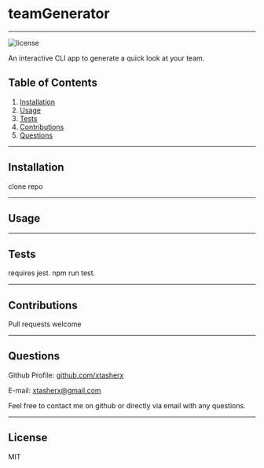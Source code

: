 # teamGenerator

---

![license](https://img.shields.io/badge/license-MIT-lightgrey&?style=for-the-badge&logo=appveyor)

An interactive CLI app to generate a quick look at your team.

## Table of Contents

1. [Installation](#installation)
2. [Usage](#usage)
3. [Tests](#tests)
4. [Contributions](#contributions)
5. [Questions](#questions)

---

## Installation

clone repo

---

## Usage

---

## Tests

requires jest. npm run test.

---

## Contributions

Pull requests welcome

---

## Questions

Github Profile: [github.com/xtasherx](https://github.com/xtasherx)

E-mail: xtasherx@gmail.com

Feel free to contact me on github or directly via email with any questions.

---

## License

MIT
